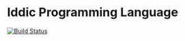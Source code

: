 # Iddic Programming Language
[![Build Status](https://secure.travis-ci.org/lmcgrath/iddic.png)](https://travis-ci.org/lmcgrath/iddic/)
